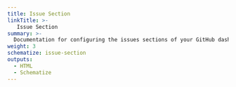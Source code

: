 ```yaml
---
title: Issue Section
linkTitle: >-
   Issue Section
summary: >-
  Documentation for configuring the issues sections of your GitHub dashboard.
weight: 3
schematize: issue-section
outputs:
  - HTML
  - Schematize
---
```



